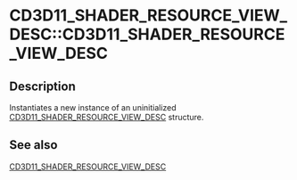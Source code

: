 # CD3D11_SHADER_RESOURCE_VIEW_DESC::CD3D11_SHADER_RESOURCE_VIEW_DESC

## Description

Instantiates a new instance of an uninitialized [CD3D11_SHADER_RESOURCE_VIEW_DESC](https://learn.microsoft.com/previous-versions/windows/desktop/legacy/jj151684(v=vs.85)) structure.

## See also

[CD3D11_SHADER_RESOURCE_VIEW_DESC](https://learn.microsoft.com/previous-versions/windows/desktop/legacy/jj151684(v=vs.85))